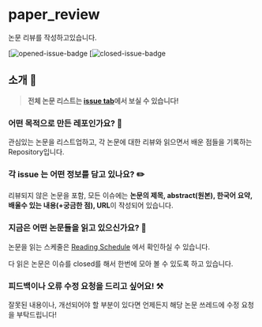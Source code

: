 # paper_review
논문 리뷰를 작성하고있습니다.

[![opened-issue-badge](https://github.com/AsellaS2/paper_review/issues?q=is%3Aopen+is%3Aissue)
[![closed-issue-badge](https://github.com/AsellaS2/paper_review/issues?q=is%3Aissue+is%3Aclosed)

## 소개 👋

> **전체 논문 리스트는 [issue tab]()에서 보실 수 있습니다!**

### 어떤 목적으로 만든 레포인가요? 🤔

관심있는 논문을 리스트업하고, 각 논문에 대한 리뷰와 읽으면서 배운 점들을 기록하는 Repository입니다.

### 각 issue 는 어떤 정보를 담고 있나요? ✏️

리뷰되지 않은 논문을 포함, 모든 이슈에는 **논문의 제목, abstract(원본), 한국어 요약, 배울수 있는 내용(+궁금한 점), URL**이 작성되어 있습니다.


### 지금은 어떤 논문들을 읽고 있으신가요? 📖

논문을 읽는 스케줄은 [Reading Schedule]() 에서 확인하실 수 있습니다.


다 읽은 논문은 이슈를 closed를 해서 한번에 모아 볼 수 있도록 하고 있습니다.

### 피드백이나 오류 수정 요청을 드리고 싶어요! ⚒️

잘못된 내용이나, 개선되어야 할 부분이 있다면 언제든지 해당 논문 쓰레드에 수정 요청을 부탁드립니다!
